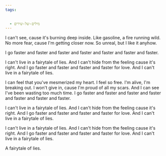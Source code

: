 ```yaml
---
tags:
  
  
  - מילים-של-שירים
---
```


I can't see, cause it's burning deep inside.
Like gasoline, a fire running wild.
No more fear, cause I'm getting closer now.
So unreal, but I like it anyhow.

I go faster and faster and faster
and faster and faster and faster and faster.

I can't live in a fairytale of lies.
And I can't hide from the feeling cause it's right.
And I go faster and faster and faster and faster for love.
And I can't live in a fairytale of lies.

I can feel that you've mesmerized my heart.
I feel so free.
I'm alive, I'm breaking out.
I won't give in, cause I'm proud of all my scars.
And I can see I've been wasting too much time.
I go faster and faster and faster
and faster and faster and faster and faster.

I can't live in a fairytale of lies.
And I can't hide from the feeling cause it's right.
And I go faster and faster and faster and faster for love.
And I can't live in a fairytale of lies.

I can't live in a fairytale of lies.
And I can't hide from the feeling cause it's right.
And I go faster and faster and faster and faster for love.
And I can't live in a fairytale of lies.

A fairytale of lies.